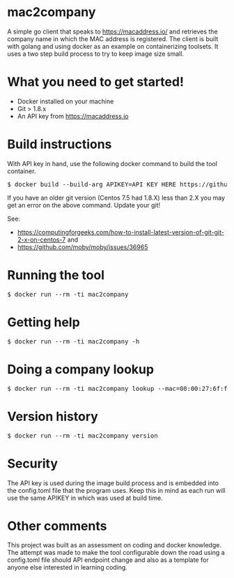 # mac2company
A simple go client that speaks to https://macaddress.io/ and retrieves the company name in which the MAC address is registered.
The client is built with golang and using docker as an example on containerizing toolsets. It uses a two step build process to try
to keep image size small.

# What you need to get started!
* Docker installed on your machine
* Git > 1.8.x
* An API key from https://macaddress.io

# Build instructions
With API key in hand, use the following docker command to build the tool container.
<pre>
$ docker build --build-arg APIKEY=API_KEY_HERE https://github.com/Mudpuppy12/mac2company.git#master:docker -t mac2company
</pre>

If you have an older git version (Centos 7.5 had 1.8.X) less than 2.X you may
get an error on the above command. Update your git! 

See: 
* https://computingforgeeks.com/how-to-install-latest-version-of-git-git-2-x-on-centos-7 and
* https://github.com/moby/moby/issues/36965

# Running the tool 
<pre>
$ docker run --rm -ti mac2company 
</pre>
# Getting help

<pre>
$ docker run --rm -ti mac2company -h
</pre>

# Doing a company lookup

<pre>
$ docker run --rm -ti mac2company lookup --mac=08:00:27:6f:f7:15
</pre>

# Version history

<pre>
$ docker run --rm -ti mac2company version
</pre>

# Security
The API key is used during the image build process and is embedded into the config.toml file that the program uses. Keep this in mind as each run
will use the same APIKEY in which was used at build time.


# Other comments

This project was built as an assessment on coding and docker knowledge. The attempt was made to make the tool configurable down the road using a config.toml file should API endpoint change and also as a template for anyone else interested in learning coding.